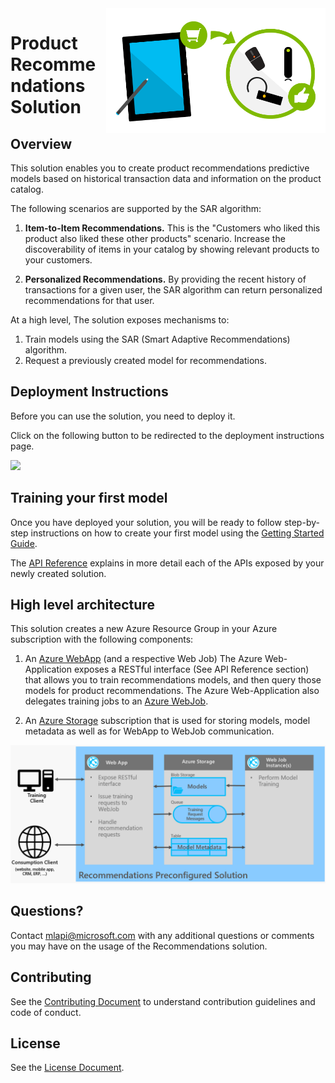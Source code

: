 <img  src="images/logo.png" align="right" height="200px">

# Product Recommendations Solution

## Overview

This solution enables you to create product recommendations predictive models based on historical transaction data and information on the product catalog.

The following scenarios are supported by the SAR algorithm:

1. **Item-to-Item Recommendations.**
This is the "Customers who liked this product also liked these other products" scenario.
Increase the discoverability of items in your catalog by showing relevant products to your customers.

2. **Personalized Recommendations.** By providing the recent history of transactions for a given user, the SAR algorithm can return personalized recommendations for that user. 


At a high level, The solution exposes mechanisms to:
1. Train models using the SAR (Smart Adaptive Recommendations) algorithm. 
2. Request a previously created model for recommendations.


## Deployment Instructions

Before you can use the solution, you need to deploy it. 

Click on the following button to be redirected to the deployment instructions page.

<a href="deploy/" target="_blank">
    <img src="http://azuredeploy.net/deploybutton.png"/>
</a>

## Training your first model

Once you have deployed your solution, you will be ready to follow step-by-step instructions on how to create your first model using the [Getting Started Guide](getting-started.md).

The [API Reference](doc/api-reference.md) explains in more detail each of the APIs exposed by your newly created solution.

## High level architecture

This solution creates a new Azure Resource Group in your Azure subscription with the following components:

1. An [Azure WebApp](https://azure.microsoft.com/en-us/services/app-service/web/) (and a respective Web Job)
The Azure Web-Application exposes a RESTful interface (See API Reference section) that allows you to train
recommendations models, and then query those models for product recommendations. The Azure Web-Application also
delegates training jobs to an [Azure WebJob](https://docs.microsoft.com/en-us/azure/app-service-web/websites-webjobs-resources).

2. An [Azure Storage](https://azure.microsoft.com/en-us/services/storage) subscription that is used for storing models, 
model metadata as well as for WebApp to WebJob communication.

![Architecture Diagram](images/architecture-diagram.png)

## Questions?

Contact [mlapi@microsoft.com](mailto:mlapi@microsoft.com) with any additional questions or comments you may have on the usage of the Recommendations solution.

## Contributing
See the [Contributing Document](CONTRIBUTING.md) to understand contribution guidelines and code of conduct.

## License

See the [License Document](LICENSE.md).
